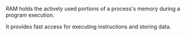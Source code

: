 
RAM holds the actively used portions of a process's memory during a program execution.

It provides fast access for executing instructions and storing data.